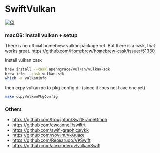 # SwiftVulkan

[![CI](https://github.com/ctreffs/SwiftVulkan/actions/workflows/ci.yml/badge.svg)](https://github.com/ctreffs/SwiftVulkan/actions/workflows/ci.yml)

### macOS: Install vulkan + setup 

There is no official homebrew vulkan package yet.
But there is a cask, that works great. <https://github.com/Homebrew/homebrew-cask/issues/51330>

Install vulkan cask

```bash
brew install --cask apenngrace/vulkan/vulkan-sdk
brew info --cask vulkan-sdk
which -a vulkaninfo
```

then copy vulkan.pc to pkg-config dir (since it does not have one yet).

```bash
make copyVulkanPkgConfig
```


### Others

- <https://github.com/troughton/SwiftFrameGraph>
- <https://github.com/ewconnell/swiftrt>
- <https://github.com/swift-graphics/vkk>
- <https://github.com/Novum/vkQuake>
- <https://github.com/Reonarudo/VKSwift>
- <https://github.com/alexanderuv/vulkanSwift>

